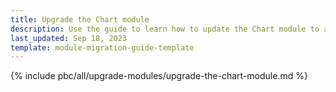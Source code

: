 ```yaml
---
title: Upgrade the Chart module
description: Use the guide to learn how to update the Chart module to a newer version.
last_updated: Sep 18, 2023
template: module-migration-guide-template
---
```


{% include pbc/all/upgrade-modules/upgrade-the-chart-module.md %} <!-- To edit, see /_includes/pbc/all/upgrade-modules/upgrade-the-chart-module.md -->
